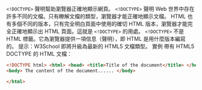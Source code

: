 `<!DOCTYPE>` 聲明幫助瀏覽器正確地顯示網頁。
`<!DOCTYPE>` 聲明 Web 世界中存在許多不同的文檔。只有瞭解文檔的類型，瀏覽器才能正確地顯示文檔。 HTML 也有多個不同的版本，只有完全明白頁面中使用的確切 HTML 版本，瀏覽器才能完全正確地顯示出 HTML 頁面。這就是 `<!DOCTYPE>` 的用處。 `<!DOCTYPE>` 不是 HTML 標籤。它為瀏覽器提供一項信息（聲明），即 HTML 是用什麼版本編寫的。 提示：W3School 即將升級為最新的 HTML5 文檔類型。 實例 帶有 HTML5 DOCTYPE 的 HTML 文檔：
```html
<!DOCTYPE html> <html> <head> <title>Title of the document</title> </head>
<body> The content of the document...... </body>

</html>
```